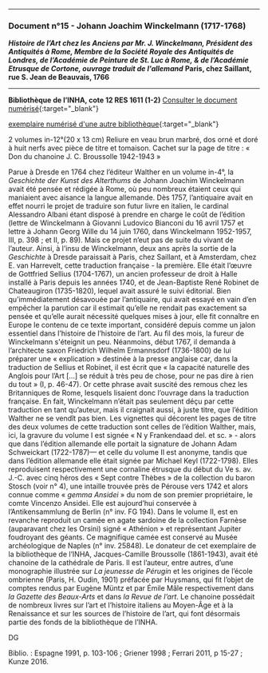 ***
### **Document n°15 - Johann Joachim Winckelmann (1717-1768)**
**_Histoire de l’Art chez les Anciens par Mr. J. Winckelmann, Président des Antiquités à Rome, Membre de la Société Royale des Antiquités de Londres, de l’Académie de Peinture de St. Luc à Rome, & de l’Académie Etrusque de Cortone, ouvrage traduit de l'allemand_**
**Paris, chez  Saillant, rue S. Jean de  Beauvais, 1766**

-------------------------

**Bibliothèque de l’INHA, cote 12 RES 1611 (1-2)**
[Consulter le document numérisé](http://bibliotheque.inha.fr/iguana/www.main.cls?surl=search#RecordId=1.264250){:target="_blank"}

[exemplaire numérisé d'une autre bibliothèque](https://gallica.bnf.fr/ark:/12148/bpt6k6423247r){:target="_blank"}

2 volumes in-12°(20 x 13 cm)
Reliure en veau brun marbré, dos orné et doré à huit nerfs avec pièce de titre et tomaison.
Cachet sur la page de titre : « Don du chanoine J. C. Broussolle 1942-1943 »

Parue à Dresde en 1764 chez l’éditeur Walther en un volume in-4°, la _Geschichte der Kunst des Alterthums_ de Johann Joachim Winckelmann avait été pensée et rédigée à Rome, où peu nombreux étaient ceux qui maniaient avec aisance la langue allemande. Dès 1757, l’antiquaire avait en effet nourri le projet de traduire son futur livre en italien, le cardinal Alessandro Albani étant disposé à prendre en charge le coût de l’édition (lettre de Winckelmann à Giovanni Ludovico Bianconi du 16 avril 1757 et lettre à Johann Georg Wille du 14 juin 1760, dans Winckelmann 1952-1957, III, p. 398 ; et II, p. 89). Mais ce projet n’eut pas de suite du vivant de l’auteur. Ainsi, à l’insu de Winckelmann, deux ans après la sortie de la _Geschichte_ à Dresde paraissait à Paris, chez Saillant, et à Amsterdam, chez E. van Harrevelt, cette traduction française - la première. Elle était l’œuvre de Gottfried Sellius (1704-1767), un ancien professeur de droit à Halle installé à Paris depuis les années 1740, et de Jean-Baptiste René Robinet de Chateaugiron (1735-1820), lequel avait assuré le suivi éditorial. Bien qu’immédiatement désavouée par l’antiquaire, qui avait essayé en vain d’en empêcher la parution car il estimait qu’elle ne rendait pas exactement sa pensée et qu’elle aurait nécessité quelques mises à jour, elle fit connaître en Europe le contenu de ce texte important, considéré depuis comme un jalon essentiel dans l’histoire de l’histoire de l’art. Au fil des mois, la fureur de Winckelmann s'éteignit un peu. Néanmoins, début 1767, il demanda à l’architecte saxon Friedrich Wilhelm Ermannsdorf (1736-1800) de lui préparer une « explication » destinée à la presse anglaise car, dans la traduction de Sellius et Robinet, il est écrit que « la capacité naturelle des Anglois pour l’Art […] se réduit à très peu de chose, pour ne pas dire à rien du tout » (I, p. 46-47). Or cette phrase avait suscité des remous chez les Britanniques de Rome, lesquels lisaient donc l’ouvrage dans la traduction française. En fait, Winckelmann n’était pas seulement déçu par cette traduction en tant qu’auteur, mais il craignait aussi, à juste titre, que l’édition Walther ne se vendît pas bien.
Les vignettes qui décorent les pages de titre des deux volumes de cette traduction sont celles de l’édition Walther, mais, ici, la gravure du volume I est signée « N y Frankendaad del. et sc. » - alors que dans l’édition allemande elle portait la signature de Johann Adam Schweickart (1722-1787)— et celle du volume II est anonyme, tandis que dans l’édition allemande elle était signée par Michael Keyl (1722-1798). Elles reproduisent respectivement une cornaline étrusque du début du Ve s. av. J.-C. avec cinq héros des « Sept contre Thèbes » de la collection du baron Stosch (voir n° 4), une intaille trouvée près de Pérouse vers 1742 et alors connue comme « _gemma Ansidei_ » du nom de son premier propriétaire, le comte Vincenzo Ansidei. Elle est aujourd’hui conservée à l’Antikensammlung de Berlin (n° inv. FG 194). Dans le volume II, est en revanche reproduit un camée en agate sardoine de la collection Farnèse (auparavant chez les Orsini) signé « Athénion » et représentant Jupiter foudroyant des géants. Ce magnifique camée est conservé au Musée archéologique de Naples (n° inv. 25848).
Le donateur de cet exemplaire de la bibliothèque de l’INHA, Jacques-Camille Broussolle (1861-1943), avait été chanoine de la cathédrale de Paris. Il est l’auteur, entre autres, d’une monographie illustrée sur _La jeunesse de Pérugin_ et les origines de l’école ombrienne (Paris, H. Oudin, 1901) préfacée par Huysmans, qui fit l’objet de comptes rendus par Eugène Müntz et par Émile Mâle respectivement dans _la Gazette des Beaux-Arts_ et dans _la Revue de l’art_. Le chanoine possédait de nombreux livres sur l’art et l’histoire italiens au Moyen-Âge et à la Renaissance et sur les sources de l’histoire de l’art, qui font désormais partie des fonds de la bibliothèque de l’INHA.

DG

Biblio. : Espagne 1991, p. 103-106 ; Griener 1998 ; Ferrari 2011, p 15-27 ; Kunze 2016.
